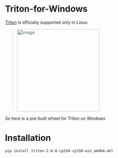 # Triton-for-Windows

[Triton](https://github.com/openai/triton) is officially supported only in Linux:

> <img width="272" alt="image" src="https://github.com/PrashantSaikia/Triton-for-Windows/assets/39755678/ca834e41-c811-4e83-a0ce-e26b35df8063">

So here is a pre-built wheel for Triton on Windows

# Installation

`pip install triton-2.0.0-cp310-cp310-win_amd64.whl`
